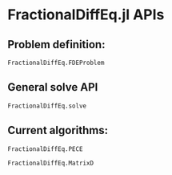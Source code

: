 # FractionalDiffEq.jl APIs

## Problem definition:

```@docs
FractionalDiffEq.FDEProblem
```

## General solve API

```@docs
FractionalDiffEq.solve
```

## Current algorithms:

```@docs
FractionalDiffEq.PECE
```

```@docs
FractionalDiffEq.MatrixD
```


